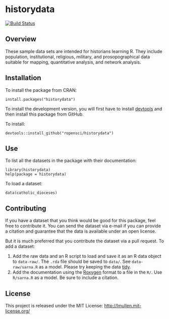 
# historydata

[![Build Status](https://travis-ci.org/ropensci/historydata.svg)](https://travis-ci.org/ropensci/historydata)

## Overview

These sample data sets are intended for historians learning R. They
include population, institutional, religious, military, and
prosopographical data suitable for mapping, quantitative analysis, and
network analysis.

## Installation

To install the package from CRAN:

    install.packages("historydata")

To install the development version, you will first have to install
[devtools][] and then install this package from GitHub.

To install:

    devtools::install_github("ropensci/historydata")

## Use

To list all the datasets in the package with their documentation:

    library(historydata)
    help(package = historydata)

To load a dataset:

    data(catholic_dioceses)

## Contributing

If you have a dataset that you think would be good for this package,
feel free to contribute it. You can send the dataset via e-mail if you
can provide a citation and guarantee that the data is available under an
open license.

But it is much preferred that you contribute the dataset via a pull
request. To add a dataset:

1.  Add the raw data and an R script to load and save it as an R data
    object to `data-raw/`. The `.rda` file should be saved to `data/`.
    See `data-raw/sarna.R` as a model. Please try keeping the data
    [tidy][].
2.  Add the documentation using the [Roxygen][] format to a file in the
    `R/`. Use `R/sarna.R` as a model. Be sure to include a citation.

## License

This project is released under the MIT License:
<http://lmullen.mit-license.org/>

  [devtools]: https://github.com/hadley/devtools
  [tidy]: http://www.jstatsoft.org/v59/i10
  [Roxygen]: http://roxygen.org/
